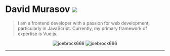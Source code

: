 # David Murasov  ![](https://komarev.com/ghpvc/?username=joebrock666&color=lightgrey)

> I am a frontend developer with a passion for web development, particularly in JavaScript. Currently, my primary framework of expertise is Vue.js.

<p align="center"> <img src="https://github-readme-stats.vercel.app/api?username=joebrock666&show_icons=true&theme=gotham" alt="joebrock666" /> <img src="https://github-readme-stats.vercel.app/api/top-langs/?username=joebrock666&count_private=false&hide=tsql&langs_count=7&theme=gotham&layout=compact" alt="joebrock666" /></p>

---
